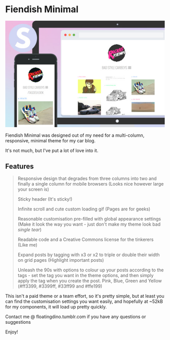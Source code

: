 # Fiendish Minimal
![Fiendish Minimal Preview](/v2Preview_title_large.jpg)

Fiendish Minimal was designed out of my need for a multi-column, responsive, minimal theme for my car blog.

It's not much, but I've put a lot of love into it.

## Features

>Responsive design that degrades from three columns into two and finally a single column for mobile browsers (Looks nice however large your screen is)
> 
>Sticky header (It's sticky!)
>
>Infinite scroll and cute custom loading gif (Pages are for geeks)
>
>Reasonable customisation pre-filled with global appearance settings (Make it look the way you want - just don't make my theme look bad *single tear*)
>
>Readable code and a Creative Commons license for the tinkerers (Like me)
>
>Expand posts by tagging with x3 or x2 to triple or double their width on grid pages (Highlight important posts)
>
>Unleash the 90s with options to colour up your posts according to the tags - set the tag you want in the theme options, and then simply apply the tag when you create the post. Pink, Blue, Green and Yellow (#ff3399, #3399ff, #33ff99 and #ffe199)

This isn't a paid theme or a team effort, so it's pretty simple, but at least you can find the customisation settings you want easily, and hopefully at ~52kB for my components, it will load up pretty quickly.

Contact me @ floatingdino.tumblr.com if you have any questions or suggestions

Enjoy!
